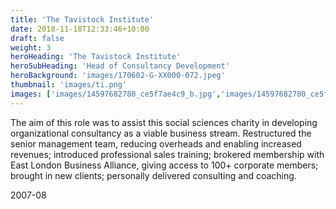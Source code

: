 ```yaml
---
title: 'The Tavistock Institute'
date: 2018-11-18T12:33:46+10:00
draft: false
weight: 3
heroHeading: 'The Tavistock Institute'
heroSubHeading: 'Head of Consultancy Development'
heroBackground: 'images/170602-G-XX000-072.jpeg'
thumbnail: 'images/ti.png'
images: ['images/14597682780_ce5f7ae4c9_b.jpg','images/14597682780_ce5f7ae4c9_b.jpg']
---
```


The aim of this role was to assist this social sciences charity in developing organizational consultancy as a viable business stream.  Restructured the senior management team, reducing overheads and enabling increased revenues; introduced professional sales training; brokered membership with East London Business Alliance, giving access to 100+ corporate members; brought in new clients; personally delivered consulting and coaching.

2007-08